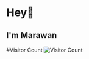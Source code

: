# Hey👋
## I'm Marawan 
#Visitor Count 
![Visitor Count](https://profile-counter.glitch.me/Marawan6/count.svg)


